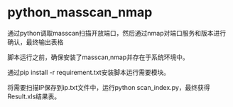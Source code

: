 # python_masscan_nmap
通过python调取masscan扫描开放端口，然后通过nmap对端口服务和版本进行确认，最终输出表格

脚本运行之前，确保安装了masscan,nmap并存在于系统环境中。

通过pip install -r requirement.txt安装脚本运行需要模块。

将需要扫描IP保存到ip.txt文件中，运行python scan_index.py，最终获得Result.xls结果表。
